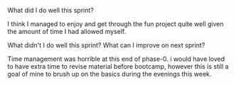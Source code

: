  What did I do well this sprint?

I think I managed to enjoy and get through the fun project quite well given the amount of time I had allowed myself. 

 What didn't I do well this sprint? What can I improve on next sprint?
 
 Time management was horrible at this end of phase-0. i would have loved to have extra time to revise material before bootcamp, however this is still a goal of mine to brush up on the basics during the evenings this week.